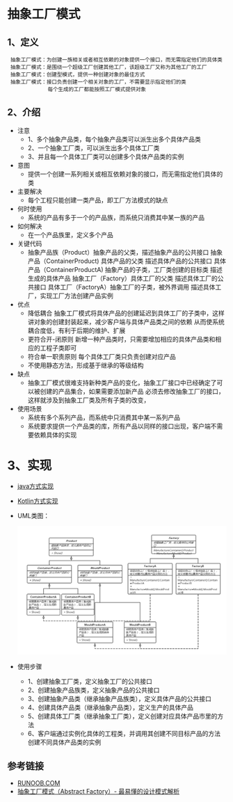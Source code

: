 # 抽象工厂模式


## 1、定义
     抽象工厂模式：为创建一族相关或者相互依赖的对象提供一个接口，而无需指定他们的具体类
     抽象工厂模式：是围绕一个超级工厂创建其他工厂，该超级工厂又称为其他工厂的工厂
     抽象工厂模式：创建型模式，提供一种创建对象的最佳方式
     抽象工厂模式：接口负责创建一个相关对象的工厂，不需要显示指定他们的类
                 每个生成的工厂都能按照工厂模式提供对象
## 2、介绍
* 注意
    * 1、多个抽象产品类，每个抽象产品类可以派生出多个具体产品类
    * 2、一个抽象工厂类，可以派生出多个具体工厂类
    * 3、并且每一个具体工厂类可以创建多个具体产品类的实例
* 意图
    * 提供一个创建一系列相关或相互依赖对象的接口，而无需指定他们具体的类
* 主要解决
    * 每个工程只能创建一类产品，即工厂方法模式的缺点
* 何时使用
    * 系统的产品有多于一个的产品族，而系统只消费其中某一族的产品
* 如何解决
    * 在一个产品族里，定义多个产品
* 关键代码
    * 抽象产品族（Product）抽象产品的父类，描述抽象产品的公共接口
      抽象产品（ContainerProduct) 具体产品的父类 描述具体产品的公共接口
      具体产品（ContainerProductA) 抽象产品的子类，工厂类创建的目标类 描述生成的具体产品
      抽象工厂（Factory）具体工厂的父类 描述具体工厂的公共接口
      具体工厂（FactoryA）抽象工厂的子类，被外界调用 描述具体工厂，实现工厂方法创建产品实例
* 优点
    * 降低耦合 抽象工厂模式将具体产品的创建延迟到具体工厂的子类中，这样讲对象的创建封装起来，减少客户端与具体产品类之间的依赖
      从而使系统耦合度低，有利于后期的维护、扩展
    * 更符合开-闭原则 新增一种产品类时，只需要增加相应的具体产品类和相应的工程子类即可
    * 符合单一职责原则 每个具体工厂类只负责创建对应产品
    * 不使用静态方法，形成基于继承的等级结构
* 缺点
    * 抽象工厂模式很难支持新种类产品的变化，抽象工厂接口中已经确定了可以被创建的产品集合，如果需要添加新产品
      必须去修改抽象工厂的接口，这样就涉及到抽象工厂类及所有子类的改变，
* 使用场景
    * 系统有多个系列产品，而系统中只消费其中某一系列产品
    * 系统要求提供一个产品类的库，所有产品以同样的接口出现，客户端不需要依赖具体的实现
# 3、实现
* [java方式实现](https://github.com/nmgchfzhzhg/DesignPatternsDemo/tree/master/app/src/main/java/com/designpatterns/demo/abstractfactory/java 'java')
* [Kotlin方式实现](https://github.com/nmgchfzhzhg/DesignPatternsDemo/tree/master/app/src/main/java/com/designpatterns/demo/abstractfactory/kotlin 'Kotlin')
* UML类图：

  ![抽象工厂模式](https://github.com/nmgchfzhzhg/DesignPatternsDemo/raw/master/app/src/main/java/com/designpatterns/demo/abstractfactory/imgs/抽象工厂模式.png)  
* 使用步骤
    * 1、创建抽象工厂类，定义抽象工厂的公共接口
    * 2、创建抽象产品族类，定义抽象产品的公共接口
    * 3、创建抽象产品类（继承抽象产品族类），定义具体产品的公共接口
    * 4、创建具体产品类（继承抽象产品类），定义生产的具体产品
    * 5、创建具体工厂类（继承抽象工厂类），定义创建对应具体产品市里的方法
    * 6、客户端通过实例化具体的工程类，并调用其创建不同目标产品的方法创建不同具体产品类的实例
## 参考链接
* [RUNOOB.COM](http://www.runoob.com/design-pattern/abstract-factory-pattern.html "RUNOOB.COM")
* [抽象工厂模式（Abstract Factory）- 最易懂的设计模式解析](https://www.jianshu.com/p/7deb64f902db "抽象工厂模式")